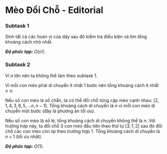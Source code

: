 # Mèo Đổi Chỗ - Editorial

### Subtask 1

Sinh tất cả các hoán vị của dãy sau đó kiểm tra điều kiện và tìm tổng khoảng cách nhỏ nhất.

***Độ phức tạp:*** $O(n!)$.

### Subtask 2

Vì $n$ lớn nên ta không thể làm theo subtask 1.

Vì mỗi con mèo phải di chuyển ít nhất $1$ bước nên tổng khoảng cách ít nhất $\ge n$.

Nếu số con mèo là số chẵn, ta có thể đổi chỗ từng cặp mèo cạnh nhau: $[2,1,4,3,6,5,\dots n,n-1]$. Tổng khoảng cách di chuyển là $n$ vì mỗi con mèo di chuyển một bước (đây là phương án tối ưu).

Nếu số con mèo là số lẻ, tổng khoảng cách di chuyển không thể là $n$. Với trường hợp này, ta đổi chỗ $3$ con mèo đầu tiên theo thứ tự $[3,1,2]$ sau đó đổi chỗ các con mèo còn lại theo trường hợp $1$. Tổng khoảng cách di chuyển là $n+1$ (tối ưu nhất).

***Độ phức tạp:*** $O(1)$.
